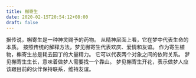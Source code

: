 ```yaml
---
title: 槲寄生
date: 2020-02-15T20:54:12+08:00
draft: false
---
```


据传说，槲寄生是一种神灵赐予的药物。
从精神层面上看，它在梦中代表生命的本质。
按照传统的解释方法，梦见槲寄生代表欢庆、爱情和友谊。
作为寄生植物，槲寄生总是耗去园丁的大量精力。
它可以代表两个对象之间的依附关系。
梦见槲寄生生长，意味着做梦人需要找一个靠山。
梦见槲寄生开花，表示做梦人应该跟目前的伙伴保持联系，维持友谊。
